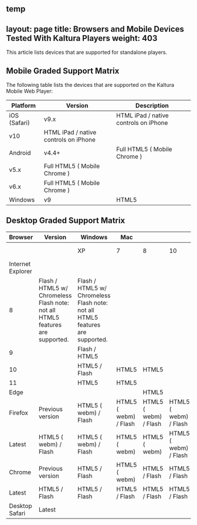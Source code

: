 temp
---
layout: page
title: Browsers and Mobile Devices Tested With Kaltura Players
weight: 403
---


This article lists devices that are supported for standalone players.

## Mobile Graded Support Matrix  

The following table lists the devices that are supported on the Kaltura Mobile Web Player:  

| Platform     | Version                               | Description                           |
|--------------|---------------------------------------|---------------------------------------|
| iOS (Safari) | v9.x                                  | HTML iPad / native controls on iPhone |
| v10          | HTML iPad / native controls on iPhone |                                       |
| Android      | v4.4+                                 | Full HTML5 ( Mobile Chrome )          |
| v5.x         | Full HTML5 ( Mobile Chrome )          |                                       |
| v6.x         | Full HTML5 ( Mobile Chrome )          |                                       |
| Windows      | v9                                    | HTML5                                 |


## Desktop Graded Support Matrix  

| Browser             | Version                                                                       | Windows                                                                       | Mac                   |                       |                       |                       |                       |                       |
|---------------------|-------------------------------------------------------------------------------|-------------------------------------------------------------------------------|-----------------------|-----------------------|-----------------------|-----------------------|-----------------------|-----------------------|
|                     |                                                                               | XP                                                                            | 7                     | 8                     | 10                    | X 10.10               | X 10.11               | X 10.12               |
| Internet Explorer   |                                                                               |                                                                               |                       |                       |                       |                       |                       |                       |
| 8                   | Flash / HTML5 w/ Chromeless Flash note: not all HTML5 features are supported. | Flash / HTML5 w/ Chromeless Flash note: not all HTML5 features are supported. |                       |                       |                       |                       |                       |                       |
| 9                   |                                                                               | Flash / HTML5                                                                 |                       |                       |                       |                       |                       |                       |
| 10                  |                                                                               | HTML5 / Flash                                                                 | HTML5                 | HTML5                 |                       |                       |                       |                       |
| 11                  |                                                                               | HTML5                                                                         | HTML5                 |                       |                       |                       |                       |                       |
| Edge                |                                                                               |                                                                               |                       | HTML5                 |                       |                       |                       |                       |
| Firefox             | Previous version                                                              | HTML5 ( webm) / Flash                                                         | HTML5 ( webm) / Flash | HTML5 ( webm) / Flash | HTML5 ( webm) / Flash | HTML5 ( webm) / Flash | HTML5 ( webm) / Flash | HTML5 ( webm) / Flash |
| Latest              | HTML5 ( webm) / Flash                                                         | HTML5 ( webm) / Flash                                                         | HTML5 ( webm)         | HTML5 ( webm)         | HTML5 ( webm) / Flash | HTML5 ( webm) / Flash | HTML5 ( webm) / Flash |                       |
| Chrome              | Previous version                                                              | HTML5 / Flash                                                                 | HTML5 ( webm)         | HTML5 / Flash         | HTML5 / Flash         | HTML5 ( webm)         | HTML5 ( webm)         | HTML5 ( webm)         |
| Latest              | HTML5 / Flash                                                                 | HTML5 / Flash                                                                 | HTML5 / Flash         | HTML5 / Flash         | HTML5 / Flash         | HTML5 / Flash         | HTML5 / Flash         |                       |
| Desktop Safari      | Latest                                                                        |                                                                               |                       |                       |                       | HTML5 / Flash         | HTML5 / Flash         | HTML5 / Flash         |

